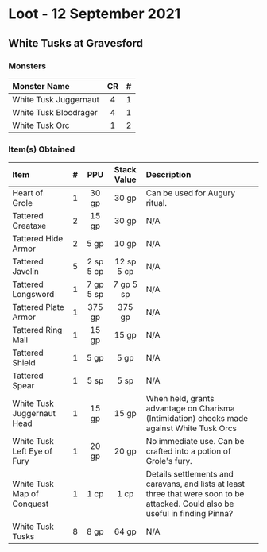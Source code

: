 # Loot - 12 September 2021

## White Tusks at Gravesford

### Monsters 

| Monster Name | CR | # |
|:-------------|:--:|:--|
|White Tusk Juggernaut| 4 |1|
|White Tusk Bloodrager| 4 |1|
|White Tusk Orc|1|2|

### Item(s) Obtained
|Item|#|PPU|Stack Value|Description|
|:---|:-:|:--:|:--:|:-------|
|Heart of Grole|1|30 gp|30 gp|Can be used for Augury ritual.|
|Tattered Greataxe|2|15 gp|30 gp|N/A|
|Tattered Hide Armor|2|5 gp|10 gp|N/A|
|Tattered Javelin|5|2 sp 5 cp|12 sp 5 cp|N/A|
|Tattered Longsword|1|7 gp 5 sp|7 gp 5 sp|N/A|
|Tattered Plate Armor|1|375 gp|375 gp|N/A|
|Tattered Ring Mail|1|15 gp|15 gp|N/A|
|Tattered Shield|1|5 gp|5 gp|N/A|
|Tattered Spear|1|5 sp|5 sp|N/A|
|White Tusk Juggernaut Head|1|15 gp|15 gp|When held, grants advantage on Charisma (Intimidation) checks made against White Tusk Orcs|
|White Tusk Left Eye of Fury|1|20 gp|20 gp|No immediate use. Can be crafted into a potion of Grole's fury.|
|White Tusk Map of Conquest|1|1 cp|1 cp|Details settlements and caravans, and lists at least three that were soon to be attacked. Could also be useful in finding Pinna?|
|White Tusk Tusks|8|8 gp|64 gp|N/A|
